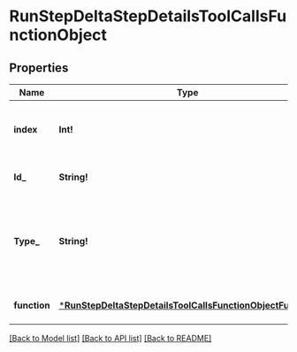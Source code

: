 # RunStepDeltaStepDetailsToolCallsFunctionObject

## Properties
Name | Type | Description | Notes
------------ | ------------- | ------------- | -------------
**index** | **Int!** | The index of the tool call in the tool calls array. | [default to null]
**Id_** | **String!** | The ID of the tool call object. | [optional] [default to null]
**Type_** | **String!** | The type of tool call. This is always going to be &#x60;function&#x60; for this type of tool call. | [default to null]
**function** | [***RunStepDeltaStepDetailsToolCallsFunctionObjectFunction**](RunStepDeltaStepDetailsToolCallsFunctionObject_function.md) |  | [optional] [default to null]

[[Back to Model list]](../README.md#documentation-for-models) [[Back to API list]](../README.md#documentation-for-api-endpoints) [[Back to README]](../README.md)


